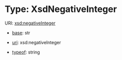 # Type: XsdNegativeInteger



URI: [xsd:negativeInteger](http://www.w3.org/2001/XMLSchema#negativeInteger)

* [base](https://w3id.org/linkml/base): str

* [uri](https://w3id.org/linkml/uri): xsd:negativeInteger


* [typeof](https://w3id.org/linkml/typeof): string








